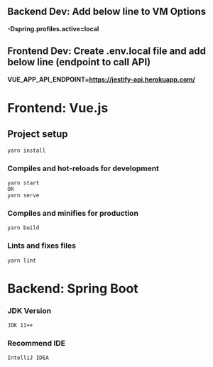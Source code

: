 ## Backend Dev: Add below line to VM Options
**-Dspring.profiles.active=local**

## Frontend Dev: Create .env.local file and add below line (endpoint to call API)
**VUE_APP_API_ENDPOINT=https://jestify-api.herokuapp.com/**

# Frontend: Vue.js

## Project setup
```
yarn install
```

### Compiles and hot-reloads for development
```
yarn start
OR
yarn serve
```

### Compiles and minifies for production
```
yarn build
```

### Lints and fixes files
```
yarn lint
```
# Backend: Spring Boot

### JDK Version
```
JDK 11++
```

### Recommend IDE
```
IntelliJ IDEA
```
